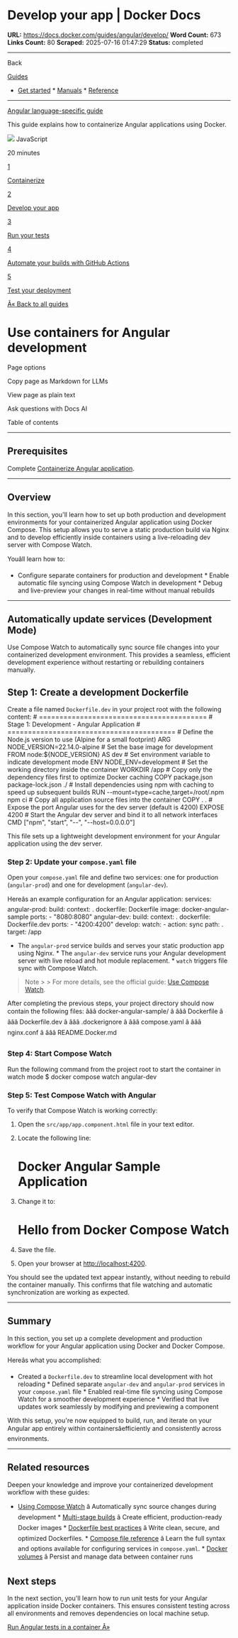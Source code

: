 # Develop your app | Docker Docs

**URL:** https://docs.docker.com/guides/angular/develop/
**Word Count:** 673
**Links Count:** 80
**Scraped:** 2025-07-16 01:47:29
**Status:** completed

---

Back

[Guides](https://docs.docker.com/guides/)

  * [Get started](https://docs.docker.com/get-started/)   * [Manuals](https://docs.docker.com/manuals/)   * [Reference](https://docs.docker.com/reference/)

* * *

[Angular language-specific guide](https://docs.docker.com/guides/angular/)

This guide explains how to containerize Angular applications using Docker.

![](https://cdn.jsdelivr.net/gh/devicons/devicon@latest/icons/javascript/javascript-original.svg) JavaScript

20 minutes

[1](https://docs.docker.com/guides/angular/containerize/)

[Containerize](https://docs.docker.com/guides/angular/containerize/)

[2](https://docs.docker.com/guides/angular/develop/)

[Develop your app](https://docs.docker.com/guides/angular/develop/)

[3](https://docs.docker.com/guides/angular/run-tests/)

[Run your tests](https://docs.docker.com/guides/angular/run-tests/)

[4](https://docs.docker.com/guides/angular/configure-github-actions/)

[Automate your builds with GitHub Actions](https://docs.docker.com/guides/angular/configure-github-actions/)

[5](https://docs.docker.com/guides/angular/deploy/)

[Test your deployment](https://docs.docker.com/guides/angular/deploy/)

[Â« Back to all guides](https://docs.docker.com/guides/)

# Use containers for Angular development

Page options

Copy page as Markdown for LLMs

View page as plain text

Ask questions with Docs AI

Table of contents

* * *

## Prerequisites

Complete [Containerize Angular application](https://docs.docker.com/guides/angular/containerize/).

* * *

## Overview

In this section, you'll learn how to set up both production and development environments for your containerized Angular application using Docker Compose. This setup allows you to serve a static production build via Nginx and to develop efficiently inside containers using a live-reloading dev server with Compose Watch.

Youâll learn how to:

  * Configure separate containers for production and development   * Enable automatic file syncing using Compose Watch in development   * Debug and live-preview your changes in real-time without manual rebuilds

* * *

## Automatically update services \(Development Mode\)

Use Compose Watch to automatically sync source file changes into your containerized development environment. This provides a seamless, efficient development experience without restarting or rebuilding containers manually.

## Step 1: Create a development Dockerfile

Create a file named `Dockerfile.dev` in your project root with the following content:               # =========================================     # Stage 1: Development - Angular Application     # =========================================          # Define the Node.js version to use (Alpine for a small footprint)     ARG NODE_VERSION=22.14.0-alpine          # Set the base image for development     FROM node:${NODE_VERSION} AS dev          # Set environment variable to indicate development mode     ENV NODE_ENV=development          # Set the working directory inside the container     WORKDIR /app          # Copy only the dependency files first to optimize Docker caching     COPY package.json package-lock.json ./          # Install dependencies using npm with caching to speed up subsequent builds     RUN --mount=type=cache,target=/root/.npm npm ci          # Copy all application source files into the container     COPY . .          # Expose the port Angular uses for the dev server (default is 4200)     EXPOSE 4200          # Start the Angular dev server and bind it to all network interfaces     CMD ["npm", "start", "--", "--host=0.0.0.0"]

This file sets up a lightweight development environment for your Angular application using the dev server.

### Step 2: Update your `compose.yaml` file

Open your `compose.yaml` file and define two services: one for production \(`angular-prod`\) and one for development \(`angular-dev`\).

Hereâs an example configuration for an Angular application:               services:       angular-prod:         build:           context: .           dockerfile: Dockerfile         image: docker-angular-sample         ports:           - "8080:8080"            angular-dev:         build:           context: .           dockerfile: Dockerfile.dev         ports:           - "4200:4200"         develop:           watch:             - action: sync               path: .               target: /app

  * The `angular-prod` service builds and serves your static production app using Nginx.   * The `angular-dev` service runs your Angular development server with live reload and hot module replacement.   * `watch` triggers file sync with Compose Watch.

> Note >  > For more details, see the official guide: [Use Compose Watch](https://docs.docker.com/compose/how-tos/file-watch/).

After completing the previous steps, your project directory should now contain the following files:               âââ docker-angular-sample/     â âââ Dockerfile     â âââ Dockerfile.dev     â âââ .dockerignore     â âââ compose.yaml     â âââ nginx.conf     â âââ README.Docker.md

### Step 4: Start Compose Watch

Run the following command from the project root to start the container in watch mode               $ docker compose watch angular-dev     

### Step 5: Test Compose Watch with Angular

To verify that Compose Watch is working correctly:

  1. Open the `src/app/app.component.html` file in your text editor.

  2. Locate the following line:                    <h1>Docker Angular Sample Application</h1>

  3. Change it to:                    <h1>Hello from Docker Compose Watch</h1>

  4. Save the file.

  5. Open your browser at <http://localhost:4200>.

You should see the updated text appear instantly, without needing to rebuild the container manually. This confirms that file watching and automatic synchronization are working as expected.

* * *

## Summary

In this section, you set up a complete development and production workflow for your Angular application using Docker and Docker Compose.

Hereâs what you accomplished:

  * Created a `Dockerfile.dev` to streamline local development with hot reloading   * Defined separate `angular-dev` and `angular-prod` services in your `compose.yaml` file   * Enabled real-time file syncing using Compose Watch for a smoother development experience   * Verified that live updates work seamlessly by modifying and previewing a component

With this setup, you're now equipped to build, run, and iterate on your Angular app entirely within containersâefficiently and consistently across environments.

* * *

## Related resources

Deepen your knowledge and improve your containerized development workflow with these guides:

  * [Using Compose Watch](https://docs.docker.com/compose/how-tos/file-watch/) â Automatically sync source changes during development   * [Multi-stage builds](https://docs.docker.com/build/building/multi-stage/) â Create efficient, production-ready Docker images   * [Dockerfile best practices](https://docs.docker.com/build/building/best-practices/) â Write clean, secure, and optimized Dockerfiles.   * [Compose file reference](https://docs.docker.com/compose/compose-file/) â Learn the full syntax and options available for configuring services in `compose.yaml`.   * [Docker volumes](https://docs.docker.com/storage/volumes/) â Persist and manage data between container runs

## Next steps

In the next section, you'll learn how to run unit tests for your Angular application inside Docker containers. This ensures consistent testing across all environments and removes dependencies on local machine setup.

[Run Angular tests in a container Â»](https://docs.docker.com/guides/angular/run-tests/)
